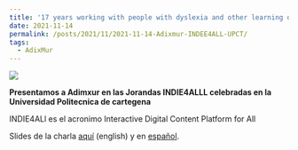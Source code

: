```yaml
---
title: '17 years working with people with dyslexia and other learning difficulties in the Región of Murcia (Antonio Maurandi)'
date: 2021-11-14
permalink: /posts/2021/11/2021-11-14-Adixmur-INDEE4ALL-UPCT/
tags:
  - AdixMur
---
```


![](https://amaurandi.github.io/files/20211116-INDIE4ALL-CT-Adixmur-02.jpg) <br> 



<strong>Presentamos a Adimxur en las Jorandas INDIE4ALLL celebradas en la Universidad Politecnica de cartegena</strong>	 <br>

INDIE4ALl es el acronimo   Interactive Digital Content Platform for All 


Slides de la charla [aquí](https://amaurandi.github.io/files/20211116-UPCT-en.pdf) (english) y en [español](https://amaurandi.github.io/files/20211116-UPCT-es.pdf).


